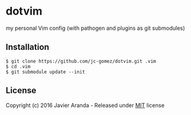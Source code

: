 # dotvim

my personal Vim config (with pathogen and plugins as git submodules)


## Installation

```
$ git clone https://github.com/jc-gomez/dotvim.git .vim
$ cd .vim
$ git submodule update --init
```


## License

Copyright (c) 2016 Javier Aranda - Released under [MIT](LICENSE) license
